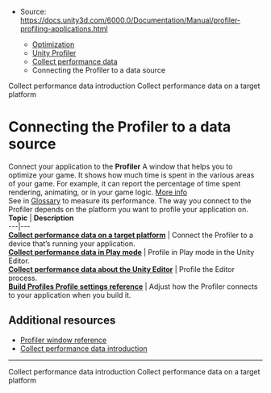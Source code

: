 * Source: https://docs.unity3d.com/6000.0/Documentation/Manual/profiler-profiling-applications.html

  * [Optimization](https://docs.unity3d.com/6000.0/Documentation/Manual/analysis.html)
  * [Unity Profiler](https://docs.unity3d.com/6000.0/Documentation/Manual/Profiler.html)
  * [Collect performance data](https://docs.unity3d.com/6000.0/Documentation/Manual/profiler-collect-data.html)
  * Connecting the Profiler to a data source


[](https://docs.unity3d.com/6000.0/Documentation/Manual/profiling-collect-data-introduction.html)
Collect performance data introduction
[](https://docs.unity3d.com/6000.0/Documentation/Manual/profiling-target-device.html)
Collect performance data on a target platform
# Connecting the Profiler to a data source
Connect your application to the **Profiler** A window that helps you to optimize your game. It shows how much time is spent in the various areas of your game. For example, it can report the percentage of time spent rendering, animating, or in your game logic. [More info](https://docs.unity3d.com/6000.0/Documentation/Manual/Profiler.html)  
See in [Glossary](https://docs.unity3d.com/6000.0/Documentation/Manual/Glossary.html#Profiler) to measure its performance.
The way you connect to the Profiler depends on the platform you want to profile your application on.
**Topic** | **Description**  
---|---  
**[Collect performance data on a target platform](https://docs.unity3d.com/6000.0/Documentation/Manual/profiling-target-device.html)** | Connect the Profiler to a device that’s running your application.  
**[Collect performance data in Play mode](https://docs.unity3d.com/6000.0/Documentation/Manual/profiling-play-mode.html)** | Profile in Play mode in the Unity Editor.  
**[Collect performance data about the Unity Editor](https://docs.unity3d.com/6000.0/Documentation/Manual/profiling-edit-mode.html)** | Profile the Editor process.  
**[Build Profiles Profile settings reference](https://docs.unity3d.com/6000.0/Documentation/Manual/profiler-build-settings-reference.html)** | Adjust how the Profiler connects to your application when you build it.  
## Additional resources
  * [Profiler window reference](https://docs.unity3d.com/6000.0/Documentation/Manual/ProfilerWindow.html)
  * [Collect performance data introduction](https://docs.unity3d.com/6000.0/Documentation/Manual/profiling-collect-data-introduction.html)


* * *
[](https://docs.unity3d.com/6000.0/Documentation/Manual/profiling-collect-data-introduction.html)
Collect performance data introduction
[](https://docs.unity3d.com/6000.0/Documentation/Manual/profiling-target-device.html)
Collect performance data on a target platform
